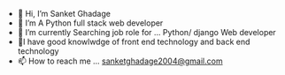 - 👋 Hi, I’m Sanket Ghadage
- 👀 I’m A Python full stack web developer
- 🌱 I’m currently Searching job role for  ... Python/ django Web developer
- 💫I have good knowlwdge of front end technology and back end technology
- 📫 How to reach me ... sanketghadage2004@gmail.com

<!---
sanketghadage2004/sanketghadage2004 is a ✨ special ✨ repository because its `README.md` (this file) appears on your GitHub profile.
You can click the Preview link to take a look at your changes.
--->
